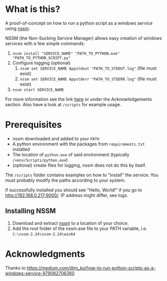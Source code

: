 
# What is this?
A proof-of-concept on how to run a python script as a windows service using [nssm](https://nssm.cc/download).

NSSM (the Non-Sucking Service Manager) allows easy creation of windows services with a few simple commands:
1. `nssm install "SERVICE_NAME" "PATH_TO_PYTHON.exe" "PATH_TO_PYTHON_SCRIPT.py"`
2. Configure logging (optional)
   1. `nssm set SERVICE_NAME Appstdout "PATH_TO_STDOUT.log"` (file must exist)
   2. `nssm set SERVICE_NAME Appstderr "PATH_TO_STDERR.log"` (file must exist)
3. `nssm start SERVICE_NAME`

For more information see the link [here](https://medium.com/@m_ko/how-to-run-python-scripts-as-a-windows-service-979082706360) or under the Acknowledgements section. Also have a look at `/scripts` for example usage.

# Prerequisites 
* nssm downloaded and added to your `PATH`
* A python environment with the packages from `requirements.txt` installed
* The location of `python.exe` of said environment (typically `/venv/Scripts/python.exe`)
* (optional) create files for logging, nssm does not do this by itself. 

The `/scripts` folder contains examples on how to "install" the service. You must probably modify the paths according to your system.

If successfully installed you should see "Hello, World!" if you go to http://192.168.0.217:9000/. IP address might differ, see logs.

## Installing NSSM
1. Download and extract [nssm](https://nssm.cc/download) to a location of your choice.
2. Add the root folder of the nssm.exe file to your PATH variable, i.e. `C:\nssm-2.24\nssm-2.24\win64`

# Acknowledgments
Thanks to https://medium.com/@m_ko/how-to-run-python-scripts-as-a-windows-service-979082706360
